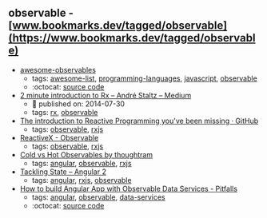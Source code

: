 observable - [www.bookmarks.dev/tagged/observable](https://www.bookmarks.dev/tagged/observable)
---
* [awesome-observables](https://github.com/sindresorhus/awesome-observables#readme)
    * tags: [awesome-list](../tagged/awesome-list.md), [programming-languages](../tagged/programming-languages.md), [javascript](../tagged/javascript.md), [observable](../tagged/observable.md)
    * :octocat: [source code](https://github.com/sindresorhus/awesome-observables#readme)
* [2 minute introduction to Rx – André Staltz – Medium](https://medium.com/@andrestaltz/2-minute-introduction-to-rx-24c8ca793877)
    * :calendar: published on: 2014-07-30
    * tags: [rx](../tagged/rx.md), [observable](../tagged/observable.md)
* [The introduction to Reactive Programming you've been missing · GitHub](https://gist.github.com/staltz/868e7e9bc2a7b8c1f754)
    * tags: [observable](../tagged/observable.md), [rxjs](../tagged/rxjs.md)
* [ReactiveX - Observable](http://reactivex.io/documentation/observable.html)
    * tags: [observable](../tagged/observable.md), [rxjs](../tagged/rxjs.md)
* [Cold vs Hot Observables by thoughtram](https://blog.thoughtram.io/angular/2016/06/16/cold-vs-hot-observables.html)
    * tags: [angular](../tagged/angular.md), [observable](../tagged/observable.md), [rxjs](../tagged/rxjs.md)
* [Tackling State – Angular 2](http://victorsavkin.com/post/137821436516/managing-state-in-angular-2-applications)
    * tags: [angular](../tagged/angular.md), [rxjs](../tagged/rxjs.md), [observable](../tagged/observable.md)
* [How to build Angular App with Observable Data Services - Pitfalls](http://blog.angular-university.io/how-to-build-angular2-apps-using-rxjs-observable-data-services-pitfalls-to-avoid/)
    * tags: [angular](../tagged/angular.md), [observable](../tagged/observable.md), [data-services](../tagged/data-services.md)
    * :octocat: [source code](https://github.com/jhades/angular2-rxjs-observable-data-services/blob/master/src/state/TodoStore.ts)

